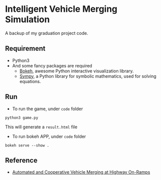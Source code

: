 # Intelligent Vehicle Merging Simulation
A backup of my graduation project code.

## Requirement
* Python3
* And some fancy packages are required
    - [Bokeh](http://bokeh.pydata.org/en/latest/), awesome Python interactive visualization library.
    - [Sympy](http://www.sympy.org/en/index.html), a Python library for symbolic mathematics, used for solving equations.

## Run
* To run the game, under `code` folder
```
python3 game.py
```
This will generate a `result.html` file

* To run bokeh APP, under `code` folder
```
bokeh serve --show .
```

## Reference
* [Automated and Cooperative Vehicle Merging at Highway On-Ramps](http://media.wix.com/ugd/358907_f7490d9db8394e3481c05911ae9ab8c9.pdf)